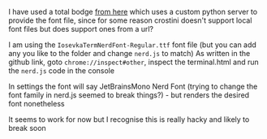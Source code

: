 I have used a total bodge [from here](https://gist.github.com/gbishop/9803b7ecc50b1930407ef4b98d1ba7c9#file-nerd-js) which uses a custom python server to provide the font file, since for some reason crostini doesn't support local font files but does support ones from a url?

I am using the `IosevkaTermNerdFont-Regular.ttf` font file (but you can add any you like to the folder and change `nerd.js` to match)
As written in the github link, goto `chrome://inspect#other`, inspect the terminal.html and run the `nerd.js` code in the console

In settings the font will say JetBrainsMono Nerd Font (trying to change the font family in nerd.js seemed to break things?) - but renders the desired font nonetheless

It seems to work for now but I recognise this is really hacky and likely to break soon
